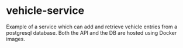 # vehicle-service

Example of a service which can add and retrieve vehicle entries from a postgresql database. Both the API and the DB are hosted using Docker images.
